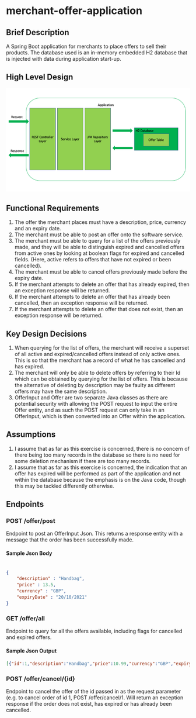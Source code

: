 # merchant-offer-application

## Brief Description

A Spring Boot application for merchants to place offers to sell their products. The database used is an in-memory embedded H2 database that is injected with data during application start-up.

## High Level Design

![Merchant Offer Application High Level Design](/images/high-level-design.png)

## Functional Requirements

1. The offer the merchant places must have a description, price, currency and an expiry date.
2. The merchant must be able to post an offer onto the software service.
3. The merchant must be able to query for a list of the offers previously made, and they will be able to distinguish expired and cancelled offers from active ones by looking at boolean flags for expired and cancelled fields. (Here, active refers to offers that have not expired or been cancelled).
4. The merchant must be able to cancel offers previously made before the expiry date.
5. If the merchant attempts to delete an offer that has already expired, then an exception response will be returned.
6. If the merchant attempts to delete an offer that has already been cancelled, then an exception response will be returned.
7. If the merchant attempts to delete an offer that does not exist, then an exception response will be returned.

## Key Design Decisions

1. When querying for the list of offers, the merchant will receive a superset of all active and expired/cancelled offers instead of only active ones. This is so that the merchant has a record of what he has cancelled and has expired.
2. The merchant will only be able to delete offers by referring to their Id which can be obtained by querying for the list of offers. This is because the alternative of deleting by description may be faulty as different offers may have the same description.
3. OfferInput and Offer are two separate Java classes as there are potential security with allowing the POST request to input the entire Offer entity, and as such the POST request can only take in an OfferInput, which is then converted into an Offer within the application.

## Assumptions

1. I assume that as far as this exercise is concerned, there is no concern of there being too many records in the database so there is no need for some deletion mechanism if there are too many records.
2. I assume that as far as this exercise is concerned, the indication that an offer has expired will be performed as part of the application and not within the database because the emphasis is on the Java code, though this may be tackled differently otherwise.

## Endpoints

### POST /offer/post

Endpoint to post an OfferInput Json. This returns a response entity with a message that the order has been successfully made.

#### Sample Json Body

```json

{
	"description" : "Handbag",
	"price" : 13.5,
	"currency" : "GBP",
	"expiryDate" : "20/10/2021"
}

```

### GET /offer/all

Endpoint to query for all the offers available, including flags for cancelled and expired offers.

#### Sample Json Output

```json
[{"id":1,"description":"Handbag","price":10.99,"currency":"GBP","expiryDate":"16/09/2019","cancelledFlag":false,"expiredFlag":true},{"id":2,"description":"Boots","price":14.99,"currency":"USD","expiryDate":"16/09/2021","cancelledFlag":false,"expiredFlag":false}]
```

### POST /offer/cancel/{id}

Endpoint to cancel the offer of the id passed in as the request parameter (e.g. to cancel order of id 1, POST /offer/cancel/1. Will return an exception response if the order does not exist, has expired or has already been cancelled.